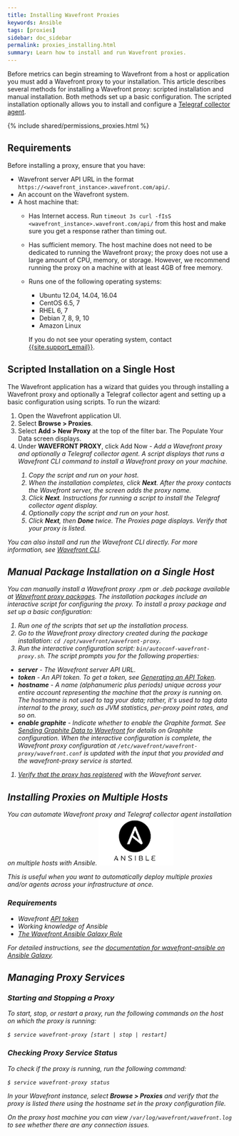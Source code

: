 ```yaml
---
title: Installing Wavefront Proxies
keywords: Ansible
tags: [proxies]
sidebar: doc_sidebar
permalink: proxies_installing.html
summary: Learn how to install and run Wavefront proxies.
---
```

Before metrics can begin streaming to Wavefront from a host or application you must add a Wavefront proxy to your installation. This article describes several methods for installing a Wavefront proxy: scripted installation and manual installation. Both methods set up a basic configuration. The scripted installation optionally allows you to install and configure a [Telegraf collector agent](integrations_telegraf.html).

{% include shared/permissions_proxies.html %}


## Requirements

Before installing a proxy, ensure that you have:

- Wavefront server API URL in the format `https://<wavefront_instance>.wavefront.com/api/`.
- An account on the Wavefront system.
- A host machine that:
  - Has Internet access. Run `timeout 3s curl -fIsS <wavefront_instance>.wavefront.com/api/` from this host and make sure you get a response rather than timing out.
  - Has sufficient memory.  The host machine does not need to be dedicated to running the Wavefront proxy; the proxy does not use a large amount of CPU, memory, or storage. However, we recommend running the proxy on a machine with at least 4GB of free memory.
  - Runs one of the following operating systems:
    - Ubuntu 12.04, 14.04, 16.04
    - CentOS 6.5, 7
    - RHEL 6, 7
    - Debian 7, 8, 9, 10
    - Amazon Linux

    If you do not see your operating system, contact [{{site.support_email}}](mailto:support.wavefront.com).

## Scripted Installation on a Single Host

The Wavefront application has a wizard that guides you through installing a Wavefront proxy and optionally a Telegraf collector agent and setting up a basic configuration using scripts. To run the wizard:

1. Open the Wavefront application UI.
1. Select **Browse > Proxies**.
1. Select **Add > New Proxy** at the top of the filter bar. The Populate Your Data screen displays.
1. Under **WAVEFRONT PROXY**, click Add Now <i class="fa fa-arrow-right"/> - Add a Wavefront proxy and optionally a Telegraf collector agent. A script displays that runs a Wavefront CLI command to install a Wavefront proxy on your machine.
    1. Copy the script and run on your host.
    1. When the installation completes, click **Next**. After the proxy contacts the Wavefront server, the screen adds the proxy name.
    1. Click **Next**. Instructions for running a script to install the Telegraf collector agent display.
    1. Optionally copy the script and run on your host.
    1. Click **Next**, then **Done** twice. The Proxies page displays. Verify that your proxy is listed.

You can also install and run the Wavefront CLI directly. For more information, see [Wavefront CLI](wavefront_cli.html).

## Manual Package Installation on a Single Host
You can manually install a Wavefront proxy .rpm or .deb package available at [Wavefront proxy packages](https://packagecloud.io/wavefront/proxy). The installation packages include an interactive script for configuring the proxy. To install a proxy package and set up a basic configuration:

1. Run one of the scripts that set up the installation process.
1. Go to the Wavefront proxy directory created during the package installation: `cd /opt/wavefront/wavefront-proxy`.
1. Run the interactive configuration script: `bin/autoconf-wavefront-proxy.sh`. The script prompts you for the following properties:
  - **server** - The Wavefront server API URL.
  - **token** - An API token. To get a token, see [Generating an API Token](wavefront_api.html#generating-an-api-token).
  - **hostname** - A name (alphanumeric plus periods) unique across your entire account representing the machine that the proxy is running on. The hostname is not used to tag your data; rather, it's used to tag data internal to the proxy, such as JVM statistics, per-proxy point rates, and so on.
  - **enable graphite** - Indicate whether to enable the Graphite format. See [Sending Graphite Data to Wavefront](integrations_graphite.html#sending-graphite-data-to-wavefront) for details on Graphite configuration.
When the interactive configuration is complete, the Wavefront proxy configuration at `/etc/wavefront/wavefront-proxy/wavefront.conf` is updated with the input that you provided and the wavefront-proxy service is started.
1. [Verify that the proxy has registered](proxies_managing.html#viewing-registered-proxies) with the Wavefront server.

<a name="ansible"></a>

## Installing Proxies on Multiple Hosts

You can automate Wavefront proxy and Telegraf collector agent installation on multiple hosts with Ansible. ![ansible](images/ansible.png)
 
This is useful when you want to automatically deploy multiple proxies and/or agents across your infrastructure at once.

### Requirements

- Wavefront [API token](wavefront_api.html#api-tokens)
- Working knowledge of Ansible
- [The Wavefront Ansible Galaxy Role](https://galaxy.ansible.com/wavefrontHQ/wavefront-ansible/)
 
For detailed instructions, see the [documentation for wavefront-ansible on Ansible Galaxy](https://galaxy.ansible.com/wavefrontHQ/wavefront-ansible/#readme).

## Managing Proxy Services
<a name="restart"></a>

### Starting and Stopping a Proxy
 
To start, stop, or restart a proxy, run the following commands on the host on which the proxy is running:

```shell
$ service wavefront-proxy [start | stop | restart]
```

### Checking Proxy Service Status
 
To check if the proxy is running, run the following command:

```shell
$ service wavefront-proxy status
```

In your Wavefront instance, select **Browse > Proxies** and verify that the proxy is listed there using the hostname set in the proxy configuration file.

On the proxy host machine you can view `/var/log/wavefront/wavefront.log` to see whether there are any connection issues. 

